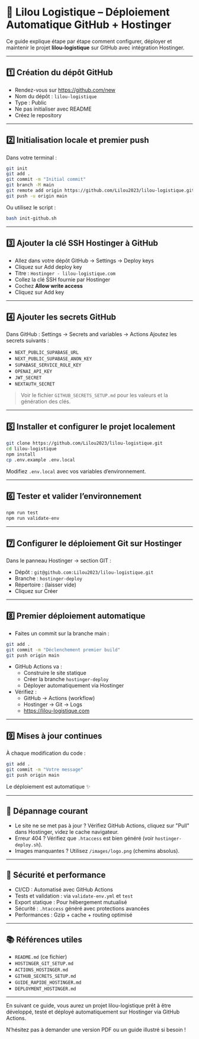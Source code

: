 # 🚚 Lilou Logistique – Déploiement Automatique GitHub + Hostinger

Ce guide explique étape par étape comment configurer, déployer et maintenir le projet **lilou-logistique** sur GitHub avec intégration Hostinger.

---

## 1️⃣ Création du dépôt GitHub

- Rendez-vous sur https://github.com/new
- Nom du dépôt : `lilou-logistique`
- Type : Public
- Ne pas initialiser avec README
- Créez le repository

---

## 2️⃣ Initialisation locale et premier push

Dans votre terminal :
```bash
git init
git add .
git commit -m "Initial commit"
git branch -M main
git remote add origin https://github.com/Lilou2023/lilou-logistique.git
git push -u origin main
```
Ou utilisez le script :
```bash
bash init-github.sh
```

---

## 3️⃣ Ajouter la clé SSH Hostinger à GitHub

- Allez dans votre dépôt GitHub → Settings → Deploy keys
- Cliquez sur Add deploy key
- Titre : `Hostinger - lilou-logistique.com`
- Collez la clé SSH fournie par Hostinger
- Cochez **Allow write access**
- Cliquez sur Add key

---

## 4️⃣ Ajouter les secrets GitHub

Dans GitHub : Settings → Secrets and variables → Actions
Ajoutez les secrets suivants :
- `NEXT_PUBLIC_SUPABASE_URL`
- `NEXT_PUBLIC_SUPABASE_ANON_KEY`
- `SUPABASE_SERVICE_ROLE_KEY`
- `OPENAI_API_KEY`
- `JWT_SECRET`
- `NEXTAUTH_SECRET`

> Voir le fichier `GITHUB_SECRETS_SETUP.md` pour les valeurs et la génération des clés.

---

## 5️⃣ Installer et configurer le projet localement

```bash
git clone https://github.com/Lilou2023/lilou-logistique.git
cd lilou-logistique
npm install
cp .env.example .env.local
```

Modifiez `.env.local` avec vos variables d’environnement.

---

## 6️⃣ Tester et valider l’environnement

```bash
npm run test
npm run validate-env
```

---

## 7️⃣ Configurer le déploiement Git sur Hostinger

Dans le panneau Hostinger → section GIT :
- Dépôt : `git@github.com:Lilou2023/lilou-logistique.git`
- Branche : `hostinger-deploy`
- Répertoire : (laisser vide)
- Cliquez sur Créer

---

## 8️⃣ Premier déploiement automatique

- Faites un commit sur la branche main :
```bash
git add .
git commit -m "Déclenchement premier build"
git push origin main
```
- GitHub Actions va :
  - Construire le site statique
  - Créer la branche `hostinger-deploy`
  - Déployer automatiquement via Hostinger
- Vérifiez :
  - GitHub → Actions (workflow)
  - Hostinger → Git → Logs
  - https://lilou-logistique.com

---

## 9️⃣ Mises à jour continues

À chaque modification du code :
```bash
git add .
git commit -m "Votre message"
git push origin main
```
Le déploiement est automatique ✨

---

## 🔄 Dépannage courant

- Le site ne se met pas à jour ? Vérifiez GitHub Actions, cliquez sur "Pull" dans Hostinger, videz le cache navigateur.
- Erreur 404 ? Vérifiez que `.htaccess` est bien généré (voir `hostinger-deploy.sh`).
- Images manquantes ? Utilisez `/images/logo.png` (chemins absolus).

---

## 🔐 Sécurité et performance

- CI/CD : Automatisé avec GitHub Actions
- Tests et validation : via `validate-env.yml` et `test`
- Export statique : Pour hébergement mutualisé
- Sécurité : `.htaccess` généré avec protections avancées
- Performances : Gzip + cache + routing optimisé

---

## 📚 Références utiles

- `README.md` (ce fichier)
- `HOSTINGER_GIT_SETUP.md`
- `ACTIONS_HOSTINGER.md`
- `GITHUB_SECRETS_SETUP.md`
- `GUIDE_RAPIDE_HOSTINGER.md`
- `DEPLOYMENT_HOSTINGER.md`

---

En suivant ce guide, vous aurez un projet lilou-logistique prêt à être développé, testé et déployé automatiquement sur Hostinger via GitHub Actions.

N’hésitez pas à demander une version PDF ou un guide illustré si besoin !
